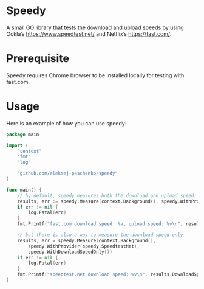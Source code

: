 
# Speedy 
A small GO library that tests the download and upload speeds by using Ookla’s https://www.speedtest.net/ and Netflix’s
https://fast.com/.

# Prerequisite 

Speedy requires Chrome browser to be installed locally for testing with fast.com.

# Usage 

Here is an example of how you can use speedy:

```go
package main

import (
	"context"
	"fmt"
	"log"

	"github.com/aleksej-paschenko/speedy"
)

func main() {
	// by default, speedy measures both the download and upload speed.
	results, err := speedy.Measure(context.Background(), speedy.WithProvider(speedy.FastCom))
	if err != nil {
		log.Fatal(err)
	}
	fmt.Printf("fast.com download speed: %v, upload speed: %v\n", results.DownloadSpeed, results.UploadSpeed)

	// but there is also a way to measure the download speed only
	results, err = speedy.Measure(context.Background(),
		speedy.WithProvider(speedy.SpeedtestNet),
		speedy.WithDownloadSpeedOnly())
	if err != nil {
		log.Fatal(err)
	}
	fmt.Printf("speedtest.net download speed: %v\n", results.DownloadSpeed)
}
``` 